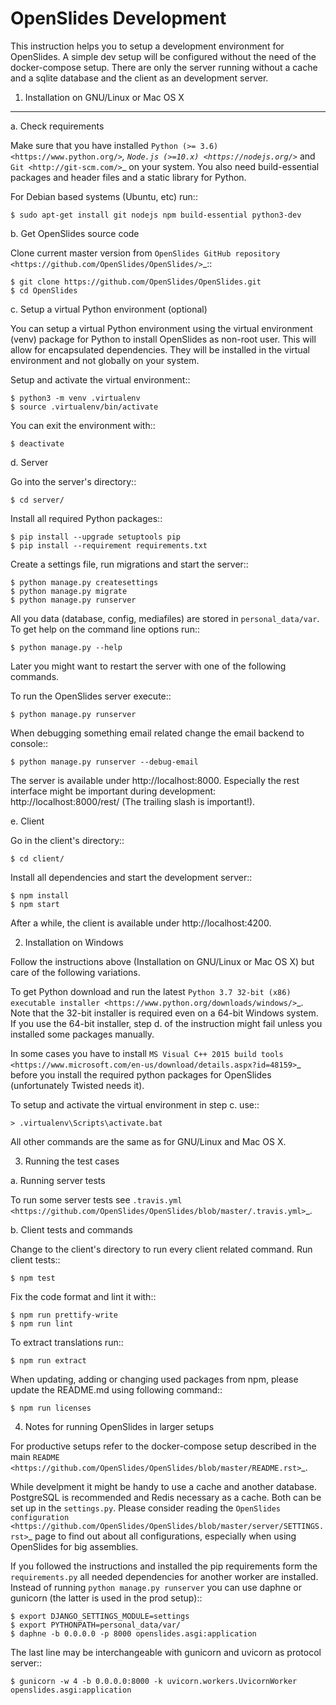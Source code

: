 # OpenSlides Development

This instruction helps you to setup a development environment for OpenSlides. A
simple dev setup will be configured without the need of the docker-compose
setup. There are only the server running without a cache and a sqlite database
and the client as an development server.


1. Installation on GNU/Linux or Mac OS X
----------------------------------------

a. Check requirements

Make sure that you have installed `Python (>= 3.6) <https://www.python.org/>`_,
`Node.js (>=10.x) <https://nodejs.org/>`_ and `Git <http://git-scm.com/>`_ on
your system. You also need build-essential packages and header files and a
static library for Python.

For Debian based systems (Ubuntu, etc) run::

    $ sudo apt-get install git nodejs npm build-essential python3-dev


b. Get OpenSlides source code

Clone current master version from `OpenSlides GitHub repository
<https://github.com/OpenSlides/OpenSlides/>`_::

    $ git clone https://github.com/OpenSlides/OpenSlides.git
    $ cd OpenSlides


c. Setup a virtual Python environment (optional)

You can setup a virtual Python environment using the virtual environment
(venv) package for Python to install OpenSlides as non-root user. This will
allow for encapsulated dependencies. They will be installed in the virtual
environment and not globally on your system.

Setup and activate the virtual environment::

    $ python3 -m venv .virtualenv
    $ source .virtualenv/bin/activate

You can exit the environment with::

    $ deactivate

d. Server


Go into the server's directory::

    $ cd server/

Install all required Python packages::

    $ pip install --upgrade setuptools pip
    $ pip install --requirement requirements.txt

Create a settings file, run migrations and start the server::

    $ python manage.py createsettings
    $ python manage.py migrate
    $ python manage.py runserver

All you data (database, config, mediafiles) are stored in ``personal_data/var``.
To get help on the command line options run::

    $ python manage.py --help

Later you might want to restart the server with one of the following commands.

To run the OpenSlides server execute::

    $ python manage.py runserver

When debugging something email related change the email backend to console::

    $ python manage.py runserver --debug-email

The server is available under http://localhost:8000. Especially the rest interface
might be important during development: http://localhost:8000/rest/ (The trailing
slash is important!).

e. Client


Go in the client's directory::

    $ cd client/

Install all dependencies and start the development server::

    $ npm install
    $ npm start

After a while, the client is available under http://localhost:4200.


2. Installation on Windows

Follow the instructions above (Installation on GNU/Linux or Mac OS X) but care
of the following variations.

To get Python download and run the latest `Python 3.7 32-bit (x86) executable
installer <https://www.python.org/downloads/windows/>`_. Note that the 32-bit
installer is required even on a 64-bit Windows system. If you use the 64-bit
installer, step d. of the instruction might fail unless you installed some
packages manually.

In some cases you have to install `MS Visual C++ 2015 build tools
<https://www.microsoft.com/en-us/download/details.aspx?id=48159>`_ before you
install the required python packages for OpenSlides (unfortunately Twisted
needs it).

To setup and activate the virtual environment in step c. use::

    > .virtualenv\Scripts\activate.bat

All other commands are the same as for GNU/Linux and Mac OS X.


3. Running the test cases

a. Running server tests


To run some server tests see `.travis.yml
<https://github.com/OpenSlides/OpenSlides/blob/master/.travis.yml>`_.

b. Client tests and commands


Change to the client's directory to run every client related command. Run
client tests::

    $ npm test

Fix the code format and lint it with::

    $ npm run prettify-write
    $ npm run lint

To extract translations run::

    $ npm run extract

When updating, adding or changing used packages from npm, please update the
README.md using following command::

    $ npm run licenses


4. Notes for running OpenSlides in larger setups

For productive setups refer to the docker-compose setup described in the main
`README <https://github.com/OpenSlides/OpenSlides/blob/master/README.rst>`_.

While develpment it might be handy to use a cache and another database.
PostgreSQL is recommended and Redis necessary as a cache. Both can be set up in
the ``settings.py``. Please consider reading the `OpenSlides configuration
<https://github.com/OpenSlides/OpenSlides/blob/master/server/SETTINGS.rst>`_ page
to find out about all configurations, especially when using OpenSlides for big
assemblies.

If you followed the instructions and installed the pip requirements form the
``requirements.py`` all needed dependencies for another worker are installed.
Instead of running ``python manage.py runserver`` you can use daphne or gunicorn
(the latter is used in the prod setup)::

    $ export DJANGO_SETTINGS_MODULE=settings
    $ export PYTHONPATH=personal_data/var/
    $ daphne -b 0.0.0.0 -p 8000 openslides.asgi:application

The last line may be interchangeable with gunicorn and uvicorn as protocol
server::

    $ gunicorn -w 4 -b 0.0.0.0:8000 -k uvicorn.workers.UvicornWorker openslides.asgi:application

